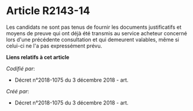 # Article R2143-14

Les candidats ne sont pas tenus de fournir les documents justificatifs et moyens de preuve qui ont déjà été transmis au
service acheteur concerné lors d'une précédente consultation et qui demeurent valables, même si celui-ci ne l'a pas
expressément prévu.

**Liens relatifs à cet article**

_Codifié par_:

  - Décret n°2018-1075 du 3 décembre 2018 - art.

_Créé par_:

  - Décret n°2018-1075 du 3 décembre 2018 - art.
